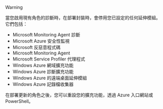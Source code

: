 > [!WARNING]
> 當您啟用現有角色的診斷時，在部署封裝時，會停用您已設定的任何延伸模組。 它們包括：
>
> * Microsoft Monitoring Agent 診斷
> * Microsoft Azure 安全性監視
> * Microsoft 反惡意程式碼                 
> * Microsoft Monitoring Agent
> * Microsoft Service Profiler 代理程式      
> * Windows Azure 網域擴充功能        
> * Windows Azure 診斷擴充功能   
> * Windows Azure 的遠端桌面延伸模組
> * Windows Azure 記錄檔收集器
>
> 在部署更新的角色之後，您可以重設您的擴充功能，透過 Azure 入口網站或 PowerShell。
>
